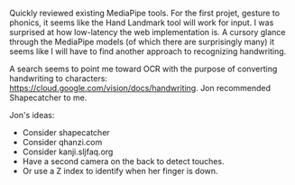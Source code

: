 Quickly reviewed existing MediaPipe tools. For the first projet, gesture 
to phonics, it seems like the Hand Landmark tool will work for input. I was
surprised at how low-latency the web implementation is. A cursory glance through
the MediaPipe models (of which there are surprisingly many) it seems like 
I will have to find another approach to recognizing handwriting.

A search seems to point me toward OCR with the purpose of converting handwriting
to characters: https://cloud.google.com/vision/docs/handwriting. Jon recommended
Shapecatcher to me.

Jon's ideas:
- Consider shapecatcher
- Consider qhanzi.com
- Consider kanji.sljfaq.org
- Have a second camera on the back to detect touches.
- Or use a Z index to identify when her finger is down.
